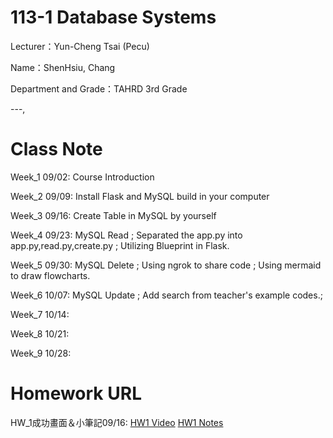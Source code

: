 # 113-1 Database Systems

Lecturer：Yun-Cheng Tsai (Pecu)

Name：ShenHsiu, Chang

Department and Grade：TAHRD 3rd Grade

---,

# Class Note
  Week_1 09/02: Course Introduction
  
  Week_2 09/09: Install Flask and MySQL build in your computer
  
  Week_3 09/16: Create Table in MySQL by yourself

  Week_4 09/23: MySQL Read ; Separated the app.py into app.py,read.py,create.py ; Utilizing Blueprint in Flask.

  Week_5 09/30: MySQL Delete ; Using ngrok to share code ; Using mermaid to draw flowcharts.

  Week_6 10/07: MySQL Update ; Add search from teacher's example codes.;

  Week_7 10/14:

  Week_8 10/21:

  Week_9 10/28:
  
# Homework URL
  HW_1成功畫面＆小筆記09/16: [HW1 Video](https://youtu.be/zrrUc2S3sQw) [HW1 Notes](https://ws5618-my.sharepoint.com/:b:/g/personal/samuel_ws5618_onmicrosoft_com/EWK9NaZB2h5Cu8W067G9HJABJA3YTVk3cKIArbF3Tjvzrg)
